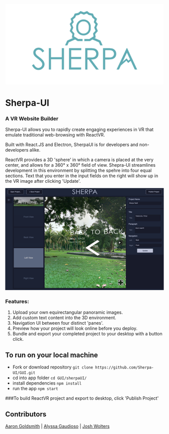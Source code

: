 
![screenshot](./assets/logo.png)
# Sherpa-UI
### A VR Website Builder

Sherpa-UI allows you to rapidly create engaging experiences in VR that emulate traditional web-browsing with ReactVR.

Built with React.JS and Electron, SherpaUI is for developers and non-developers alike.

ReactVR provides a 3D 'sphere' in which a camera is placed at the very center, and allows for a 360° x 360° field of view.  Shepra-UI streamlines development in this environment by splitting the spehre into four equal sections.  Text that you enter in the input fields on the right will show up in the VR image after clicking 'Update'.

![screenshot](./assets/screenshot.png)

### Features:
1. Upload your own equirectangular panoramic images.
2. Add custom text content into the 3D environment.
3. Navigation UI between four distinct 'panes'.
4. Preview how your project will look online before you deploy.
5. Bundle and export your completed project to your desktop with a button click.

## To run on your local machine
* Fork or download repository `git clone https://github.com/Sherpa-UI/GUI.git `
* cd into app folder `cd GUI/sherpaUI/`
* install dependencies `npm install`
* run the app `npm start`


###To build ReactVR project and export to desktop, click 'Publish Project'


## Contributors
[Aaron Goldsmith](https://github.com/AaronGoldsmith1) | [Alyssa Gaudioso](https://github.com/alyssagaudioso) | [Josh Wolters](https://github.com/joshwolters12)  
